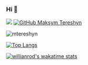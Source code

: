 ### Hi 👋

![](https://visitor-badge.glitch.me/badge?page_id=mtereshyn)
[![GitHub Maksym Tereshyn](https://img.shields.io/github/followers/vtereshyn?label=follow&style=social)](https://github.com/vtereshyn)

<img src="https://github-readme-stats.vercel.app/api?username=mtereshyn&show_icons=true&theme=ocean_dark" alt="mtereshyn" />

[![Top Langs](https://github-readme-stats.vercel.app/api/top-langs/?username=mtereshyn&layout=compact)](https://github.com/mtereshyn/github-readme-stats)

[![willianrod's wakatime stats](https://github-readme-stats.vercel.app/api/wakatime?username=mtereshyn)](https://github.com/mtereshyn/github-readme-stats)

